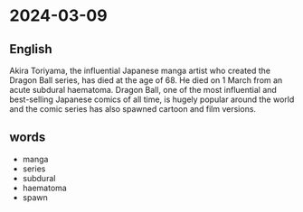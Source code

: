 # 2024-03-09

## English
Akira Toriyama, the influential Japanese
manga artist who created the Dragon Ball
series, has died at the age of 68. He died
on 1 March from an acute subdural
haematoma. Dragon Ball, one of the most
influential and best-selling Japanese
comics of all time, is hugely popular
around the world and the comic series has
also spawned cartoon and film versions.

## words
* manga
* series
* subdural
* haematoma
* spawn 
